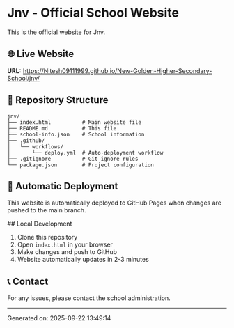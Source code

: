 # Jnv - Official School Website

This is the official website for Jnv.

## 🌐 Live Website
**URL:** https://Nitesh09111999.github.io/New-Golden-Higher-Secondary-School/jnv/

## 📁 Repository Structure
```
jnv/
├── index.html          # Main website file
├── README.md           # This file
├── school-info.json    # School information
├── .github/
│   └── workflows/
│       └── deploy.yml  # Auto-deployment workflow
├── .gitignore          # Git ignore rules
└── package.json        # Project configuration
```

## 🚀 Automatic Deployment
This website is automatically deployed to GitHub Pages when changes are pushed to the main branch.

##️ Local Development
1. Clone this repository
2. Open `index.html` in your browser
3. Make changes and push to GitHub
4. Website automatically updates in 2-3 minutes

## 📞 Contact
For any issues, please contact the school administration.

---
Generated on: 2025-09-22 13:49:14
